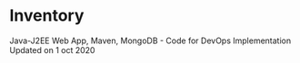 # Inventory
 Java-J2EE Web App, Maven, MongoDB - Code for DevOps Implementation
Updated on 1 oct 2020

